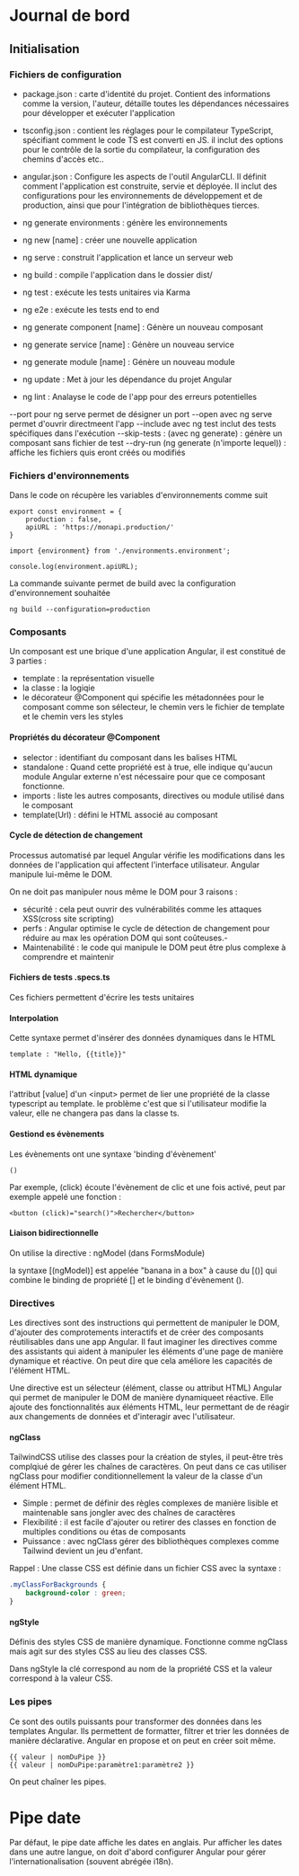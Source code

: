 # Journal de bord

## Initialisation

### Fichiers de configuration

- package.json : carte d'identité du projet. Contient des informations comme la version, l'auteur, détaille toutes les dépendances nécessaires pour développer et exécuter l'application

- tsconfig.json : contient les réglages pour le compilateur TypeScript, spécifiant comment le code TS est converti en JS. il inclut des options pour le contrôle de la sortie du compilateur, la configuration des chemins d'accès etc..

- angular.json : Configure les aspects de l'outil AngularCLI. Il définit comment l'application est construite, servie et déployée. Il inclut des configurations pour les environnements de développement et de production, ainsi que pour l'intégration de bibliothèques tierces.

- ng generate environments : génère les environnements
- ng new [name] : créer une nouvelle application
- ng serve : construit l'application  et lance un serveur web
- ng build : compile l'application dans le dossier dist/
- ng test : exécute les tests unitaires via Karma
- ng e2e : exécute les tests end to end
- ng generate component [name] : Génère un nouveau composant
- ng generate service [name] : Génère un nouveau service
- ng generate module [name] : Génère un nouveau module
- ng update : Met à jour les dépendance du projet Angular
- ng lint : Analayse le code de l'app pour des erreurs potentielles
  

--port pour ng serve permet de désigner un port
--open avec ng serve permet d'ouvrir directmeent l'app
--include avec ng test inclut des tests spécifiques  dans l'exécution
--skip-tests : (avec ng generate) : génère un composant sans fichier de test
--dry-run (ng generate (n'importe lequel)) : affiche les fichiers quis eront créés ou modifiés


### Fichiers d'environnements


Dans le code on récupère les variables d'environnements comme suit

```
export const environment = {
    production : false,
    apiURL : 'https://monapi.production/' 
}
```


```
import {environment} from './environments.environment';

console.log(environment.apiURL);
```


La commande suivante permet de build avec la configuration d'environnement souhaitée
```
ng build --configuration=production
```



### Composants

Un composant est une brique d'une application Angular, il est constitué de 3 parties : 

- template : la représentation visuelle
- la classe : la logiqie
- le décorateur @Component qui spécifie les métadonnées pour le composant comme son sélecteur, le chemin vers le fichier de template et le chemin vers les styles



#### Propriétés du décorateur @Component

- selector : identifiant du composant dans les balises HTML
- standalone : Quand cette propriété est à true, elle indique qu'aucun module Angular externe n'est nécessaire pour que ce composant fonctionne. 
- imports : liste les autres composants, directives ou module utilisé dans le composant
- template(Url) : défini le HTML associé au composant


#### Cycle de détection de changement

Processus automatisé par lequel Angular vérifie les modifications dans les données de l'application qui affectent l'interface utilisateur. Angular manipule lui-même le DOM.

On ne doit pas manipuler nous même le DOM pour 3 raisons : 

- sécurité : cela peut ouvrir des vulnérabilités comme les attaques XSS(cross site scripting)
- perfs : Angular optimise le cycle de détection de changement pour réduire au max les opération DOM qui sont coûteuses.-
- Maintenabilité : le code qui manipule le DOM peut être plus complexe à comprendre et maintenir


#### Fichiers de tests .specs.ts

Ces fichiers permettent d'écrire les tests unitaires


#### Interpolation

Cette syntaxe permet d'insérer des données  dynamiques dans le HTML

```
template : "Hello, {{title}}"
```

#### HTML dynamique

l'attribut [value] d'un \<input> permet de lier une propriété de la classe typescript au template. le problème c'est que si l'utilisateur modifie la valeur, elle ne changera pas dans la classe ts.

#### Gestiond es évènements

Les évènements ont une syntaxe 'binding d'évènement' 

```
()
```

Par exemple, (click) écoute l'évènement de clic et une fois activé, peut par exemple appelé une fonction : 

```
<button (click)="search()">Rechercher</button>
```


#### Liaison bidirectionnelle

On utilise la directive : ngModel (dans FormsModule)

la syntaxe [(ngModel)] est appelée "banana in a box" à cause du [()] qui combine le binding de propriété [] et le binding d'évènement ().




### Directives

Les directives sont des instructions qui permettent de manipuler le DOM, d'ajouter des comprotements interactifs et de créer des composants réutilisables dans une app Angular. Il faut imaginer les directives comme des assistants qui aident à manipuler les éléments d'une page de manière dynamique et réactive. On peut dire que cela améliore les capacités de l'élément HTML.

Une directive est un sélecteur (élément, classe ou attribut HTML) Angular qui permet de manipuler le DOM de manière dynamiqueet réactive. Elle ajoute des fonctionnalités aux éléments HTML, leur permettant de de réagir aux changements de données et d'interagir avec l'utilisateur.

#### ngClass

TailwindCSS utilise des classes pour la création de styles, il peut-être très complqiué de gérer les chaînes de caractères. On peut dans ce cas utiliser ngClass pour modifier conditionnellement la valeur de la classe d'un élément HTML.

- Simple : permet de définir des règles complexes de manière lisible et maintenable sans jongler avec des chaînes de caractères
- Flexibilité : il est facile d'ajouter ou retirer des classes en fonction de multiples conditions ou étas de composants
- Puissance : avec ngClass gérer des bibliothèques complexes comme Tailwind devient un jeu d'enfant.
  
Rappel : Une classe CSS est définie dans un fichier CSS avec la syntaxe : 

```css
.myClassForBackgrounds {
    background-color : green;
}
```

#### ngStyle

Définis des styles CSS de manière dynamique. Fonctionne comme ngClass mais agit sur des styles CSS au lieu des classes CSS.


Dans ngStyle la clé correspond au nom de la propriété CSS et la valeur correspond à la valeur CSS.


### Les pipes

Ce sont des outils puissants pour transformer des données dans les templates Angular. Ils permettent de formatter, filtrer et trier les données de manière déclarative. Angular en propose et on peut en créer soit même.

```
{{ valeur | nomDuPipe }}
{{ valeur | nomDuPipe:paramètre1:paramètre2 }}
```

On peut chaîner les pipes.

# Pipe date

Par défaut, le pipe date affiche les dates en anglais. Pur afficher les dates dans une autre langue, on doit d'abord configurer Angular pour gérer l'internationalisation (souvent abrégée i18n).